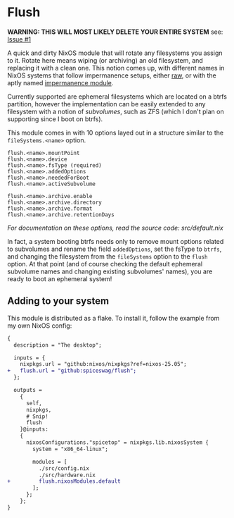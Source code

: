 # Flush

**WARNING: THIS WILL MOST LIKELY DELETE YOUR ENTIRE SYSTEM**
see: [Issue #1](https://github.com/spiceswag/flush/issues/1)

A quick and dirty NixOS module that will rotate any filesystems you assign to it.
Rotate here means wiping (or archiving) an old filesystem, and replacing it with a clean one.
This notion comes up, with different names in NixOS systems that follow impermanence setups,
either [raw](https://grahamc.com/blog/erase-your-darlings/), or with the aptly named
[impermanence module](https://github.com/NixCommunity/impermanence).

Currently supported are ephemeral filesystems which are located on a btrfs partition,
however the implementation can be easily extended to any filesystem with a notion of _subvolumes_,
such as ZFS (which I don't plan on supporting since I boot on btrfs).

This module comes in with 10 options layed out in a structure similar to the `fileSystems.<name>` option.
```
flush.<name>.mountPoint
flush.<name>.device
flush.<name>.fsType (required)
flush.<name>.addedOptions
flush.<name>.neededForBoot
flush.<name>.activeSubvolume

flush.<name>.archive.enable
flush.<name>.archive.directory
flush.<name>.archive.format
flush.<name>.archive.retentionDays
```

_For documentation on these options, read the source code: src/default.nix_

In fact, a system booting btrfs needs only to remove mount options related to subvolumes and rename the field `addedOptions`,
set the fsType to `btrfs`, and changing the filesystem from the `fileSystems` option to the `flush` option. At that point
(and of course checking the default ephemeral subvolume names and changing existing subvolumes' names), you are ready to
boot an ephemeral system!

## Adding to your system

This module is distributed as a flake. To install it, follow the example from my own NixOS config:
```diff
{
  description = "The desktop";

  inputs = {
    nixpkgs.url = "github:nixos/nixpkgs?ref=nixos-25.05";
+   flush.url = "github:spiceswag/flush";
  };

  outputs =
    {
      self,
      nixpkgs,
      # Snip!
      flush
    }@inputs:
    {
      nixosConfigurations."spicetop" = nixpkgs.lib.nixosSystem {
        system = "x86_64-linux";

        modules = [
          ./src/config.nix
          ./src/hardware.nix
+         flush.nixosModules.default
        ];
      };
    };
}
```
